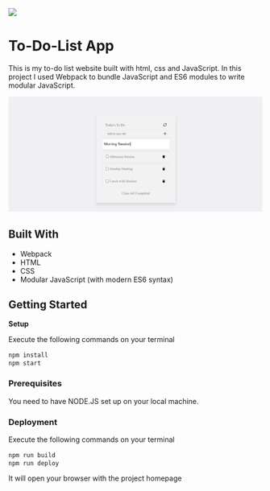 ![](https://img.shields.io/badge/Microverse-blueviolet)

# To-Do-List App

This is my to-do list website built with html, css and JavaScript. In this project I used Webpack to bundle JavaScript and ES6 modules to write modular JavaScript.

![screenshot](./Screenshot.png)

## Built With

- Webpack
- HTML
- CSS
- Modular JavaScript (with modern ES6 syntax)


## Getting Started

**Setup**

Execute the following commands on your terminal
```
npm install
npm start
```

### Prerequisites

You need to have NODE.JS set up on your local machine.


### Deployment

Execute the following commands on your terminal

```
npm run build
npm run deploy
```

It will open your browser with the project homepage

